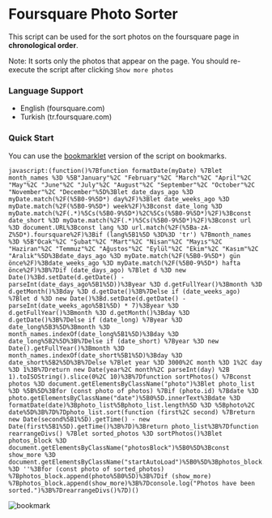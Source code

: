 # Foursquare Photo Sorter

This script can be used for the sort photos on the foursquare page in **chronological order**.

Note: It sorts only the photos that appear on the page. You should re-execute the script after clicking `Show more photos`

### Language Support

- English (foursquare.com)
- Turkish (tr.foursquare.com)

### Quick Start

You can use the [bookmarklet](https://mrcoles.com/bookmarklet) version of the script on bookmarks.

```JS
javascript:(function()%7Bfunction formatDate(myDate) %7Blet month_names %3D %5B"January"%2C "February"%2C "March"%2C "April"%2C "May"%2C "June"%2C "July"%2C "August"%2C "September"%2C "October"%2C "November"%2C "December"%5D%3Blet date_days_ago %3D myDate.match(%2F(%5B0-9%5D*) day%2F)%3Blet date_weeks_ago %3D myDate.match(%2F(%5B0-9%5D*) week%2F)%3Bconst date_long %3D myDate.match(%2F(.*)%5Cs(%5B0-9%5D*)%2C%5Cs(%5B0-9%5D*)%2F)%3Bconst date_short %3D myDate.match(%2F(.*)%5Cs(%5B0-9%5D*)%2F)%3Bconst url %3D document.URL%3Bconst lang %3D url.match(%2F(%5Ba-zA-Z%5D*).foursquare%2F)%3Bif (lang%5B1%5D %3D%3D 'tr') %7Bmonth_names %3D %5B"Ocak"%2C "Şubat"%2C "Mart"%2C "Nisan"%2C "Mayıs"%2C "Haziran"%2C "Temmuz"%2C "Ağustos"%2C "Eylül"%2C "Ekim"%2C "Kasım"%2C "Aralık"%5D%3Bdate_days_ago %3D myDate.match(%2F(%5B0-9%5D*) gün önce%2F)%3Bdate_weeks_ago %3D myDate.match(%2F(%5B0-9%5D*) hafta önce%2F)%3B%7Dif (date_days_ago) %7Blet d %3D new Date()%3Bd.setDate(d.getDate() - parseInt(date_days_ago%5B1%5D))%3Byear %3D d.getFullYear()%3Bmonth %3D d.getMonth()%3Bday %3D d.getDate()%3B%7Delse if (date_weeks_ago) %7Blet d %3D new Date()%3Bd.setDate(d.getDate() - parseInt(date_weeks_ago%5B1%5D) * 7)%3Byear %3D d.getFullYear()%3Bmonth %3D d.getMonth()%3Bday %3D d.getDate()%3B%7Delse if (date_long) %7Byear %3D date_long%5B3%5D%3Bmonth %3D month_names.indexOf(date_long%5B1%5D)%3Bday %3D date_long%5B2%5D%3B%7Delse if (date_short) %7Byear %3D new Date().getFullYear()%3Bmonth %3D month_names.indexOf(date_short%5B1%5D)%3Bday %3D date_short%5B2%5D%3B%7Delse %7Blet year %3D 3000%2C month %3D 1%2C day %3D 1%3B%7Dreturn new Date(year%2C month%2C parseInt(day) %2B 1).toISOString().slice(0%2C 10)%3B%7Dfunction sortPhotos() %7Bconst photos %3D document.getElementsByClassName("photo")%3Blet photo_list %3D %5B%5D%3Bfor (const photo of photos) %7Bif (photo.id) %7Bdate %3D photo.getElementsByClassName("date")%5B0%5D.innerText%3Bdate %3D formatDate(date)%3Bphoto_list%5Bphoto_list.length%5D %3D %5Bphoto%2C date%5D%3B%7D%7Dphoto_list.sort(function (first%2C second) %7Breturn new Date(second%5B1%5D).getTime() - new Date(first%5B1%5D).getTime()%3B%7D)%3Breturn photo_list%3B%7Dfunction rearrangeDivs() %7Blet sorted_photos %3D sortPhotos()%3Blet photos_block %3D document.getElementsByClassName("photosBlock")%5B0%5D%3Bconst show_more %3D document.getElementsByClassName("startAutoLoad")%5B0%5D%3Bphotos_block.innerHTML %3D ''%3Bfor (const photo of sorted_photos) %7Bphotos_block.append(photo%5B0%5D)%3B%7Dif (show_more) %7Bphotos_block.append(show_more)%3B%7Dconsole.log("Photos have been sorted.")%3B%7DrearrangeDivs()%7D)()
```

![bookmark](https://user-images.githubusercontent.com/73403802/126192029-bcd1365b-420a-43bb-9653-f5138a96974c.png)
